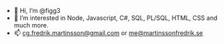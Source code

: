 - 👋 Hi, I’m @figg3
- 👀 I’m interested in Node, Javascript, C#, SQL, PL/SQL, HTML, CSS and much more. 
- 📫 cg.fredrik.martinsson@gmail.com or me@martinssonfredrik.se
